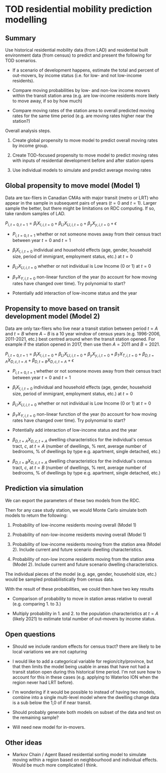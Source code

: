 
# TOD residential mobility prediction modelling

## Summary

Use historical residential mobility data (from LAD) and residential built environment data (from census) to predict and present the following for TOD scenarios.

- If a scenario of development happens, estimate the total and percent of out-movers, by income status (i.e. for low- and not low-income residents). 

- Compare moving probabilities by low- and non-low income movers within the transit station area (e.g. are low-income residents more likely to move away, if so by how much)

- Compare moving rates of the station area to overall predicted moving rates for the same time period (e.g. are moving rates higher near the station?)

Overall analysis steps.

1) Create global propensity to move model to predict overall moving rates by income group. 

2) Create TOD-focused propensity to move model to predict moving rates with inputs of residential development before and after station opens

3) Use individual models to simulate and predict average moving rates


## Global propensity to move model (Model 1)

Data are tax-filers in Canadian CMAs with major transit (metro or LRT) who appear in the sample in subsequent pairs of years ($t=0$ and $t=1$). Larger sample the better, but there might be limitations on RDC computing. If so, take random samples of LAD.

$P_{i,t=0,t=1} = \beta_I X_{I,i,t=0} + \beta_{LI} X_{LI,i, t=0} + \beta_{y} X_{y,i,t=0} + \epsilon$

- $P_{i,t=0,t=1}$ whether or not someone moves away from their census tract between year $t=0$ and $t=1$

- $\beta_I X_{I,i,t=0}$ individual and household effects (age, gender, household size, period of immigrant, employment status, etc.) at $t=0$

- $\beta_{LI} X_{LI,i, t=0}$ whether or not individual is Low Income (0 or 1) at $t=0$

- $\beta_{Y} X_{Y,i,t=0}$ non-linear function of the year (to account for how moving rates have changed over time). Try polynomial to start?

- Potentially add interaction of low-income status and the year


## Propensity to move based on transit development model (Model 2)

Data are only tax-filers who live near a transit station between period $t=A$ and $t=B$ where $A - B$ is a 10 year window of census years (e.g. 1996-2006, 2011-2021, etc.) best centred around when the transit station opened. For example if the station opened in 2017, then use then $A=2011$ and $B=2021$.

$P_{i,t=0,t=1} = \beta_I X_{I,i,t=0} + \beta_{LI} X_{LI,i, t=0} + \beta_{y} X_{y,i,t=0} + \beta_{T} X_{T,i,t=0} + \beta_{D,t=A} X_{D,c,t=A} + \beta_{D,t=B} X_{D,c,t=A} + \epsilon$

- $P_{i,t=0,t=1}$ whether or not someone moves away from their census tract between year $t=0$ and $t=1$

- $\beta_I X_{I,i,t=0}$ individual and household effects (age, gender, household size, period of immigrant, employment status, etc.) at $t=0$

- $\beta_{LI} X_{LI,i, t=0}$ whether or not individual is Low Income (0 or 1) at $t=0$

- $\beta_{Y} X_{Y,i,t=0}$ non-linear function of the year (to account for how moving rates have changed over time). Try polynomial to start?

- Potentially add interaction of low-income status and the year

- $\beta_{D,t=A} X_{D,c,t=A}$ dwelling characteristics for the individual's census tract, $c$, at $t=A$ (number of dwellings, % rent, average number of bedrooms, % of dwellings by type e.g. apartment, single detached, etc.)

- $\beta_{D,t=B} X_{D,c,t=A}$ dwelling characteristics for the individual's  census tract, $c$, at $t=B$ (number of dwellings, % rent, average number of bedrooms, % of dwellings by type e.g. apartment, single detached, etc.)


## Prediction via simulation

We can export the parameters of these two models from the RDC. 

Then for any case study station, we would Monte Carlo simulate both models to return the following:

1. Probability of low-income residents moving overall (Model 1)

2. Probability of non-low-income residents moving overall (Model 1)

3. Probability of low-income residents moving from the station area (Model 2). Include current and future scenario dwelling characteristics.

4. Probability of non-low income residents moving from the station area (Model 2). Include current and future scenario dwelling characteristics.

The individual pieces of the model (e.g. age, gender, household size, etc.) would be sampled probabilistically from census data.

With the result of these probabilities, we could then have two key results

- Comparison of probability to move in station areas relative to overall (e.g. comparing 1. to 3.)

- Multiply probability in 1. and 2. to the population characteristics at $t=A$ (likely 2021) to estimate total number of out-movers by income status.


## Open questions

- Should we include random effects for census tract? there are likely to be local variations we are not capturing

- I would like to add a categorical variable for region/city/province, but that then limits the model being usable in areas that have not had a transit station open during this historical time period. I'm not sure how to account for this in these cases (e.g. applying to Waterloo ION when the region never had LRT before).

- I'm wondering if it would be possible to instead of having two models, combine into a single multi-level model where the dwelling change data is a sub below the 1,0 of if near transit.

- Should probably generate both models on subset of the data and test on the remaining sample?

- Will need new model for in-movers.


## Other ideas

- Markov Chain / Agent Based residential sorting model to simulate moving within a region based on neighbourhood and individual effects. Would be much more complicated I think.